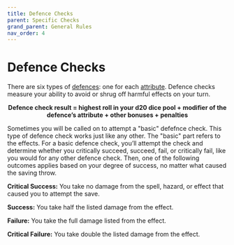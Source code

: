 ```yaml
---
title: Defence Checks
parent: Specific Checks
grand_parent: General Rules
nav_order: 4
---
```


# Defence Checks
There are six types of [defences](https://stormchaserroleplaying.com/stormchaserRPG/Attributes/Defences/): one for each [attribute](https://stormchaserroleplaying.com/stormchaserRPG/Attributes/). Defence checks measure your ability to avoid or shrug off harmful effects on your turn.

<center><strong>Defence check result = highest roll in your d20 dice pool + modifier of the defence’s attribute + other bonuses + penalties</strong></center>

Sometimes you will be called on to attempt a "basic" defefnce check. This type of defence check works just like any other. The "basic" part refers to the effects. For a basic defence check, you’ll attempt the check and determine whether you critically succeed, succeed, fail, or critically fail, like you would for any other defence check. Then, one of the following outcomes applies based on your degree of success, no matter what caused the saving throw.

**Critical Success:** You take no damage from the spell, hazard, or effect that caused you to attempt the save.

**Success:** You take half the listed damage from the effect.

**Failure:** You take the full damage listed from the effect.

**Critical Failure:** You take double the listed damage from the effect.
